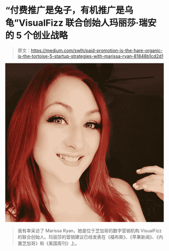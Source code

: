 # “付费推广是兔子，有机推广是乌龟”VisualFizz 联合创始人玛丽莎·瑞安的 5 个创业战略

> 原文：<https://medium.com/swlh/paid-promotion-is-the-hare-organic-is-the-tortoise-5-startup-strategies-with-marissa-ryan-81848b1cd2d1>

![](img/19dd964e91313e9a0038c26bb55fe0fa.png)

> 我有幸采访了 Marissa Ryan，她是位于芝加哥的数字营销机构 VisualFizz 的联合创始人。玛丽莎的营销建议已经发表在《福布斯》、《苹果新闻》、《内置芝加哥》和《美国周刊》上。